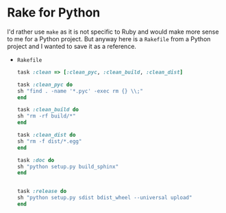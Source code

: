 # Rake for Python

I'd rather use `make` as it is not specific to Ruby and would make more sense to me for a Python project. But anyway here is a `Rakefile` from a Python project and I wanted to save it as a reference.

- `Rakefile`
    ```ruby
    task :clean => [:clean_pyc, :clean_build, :clean_dist]

    task :clean_pyc do
    sh "find . -name '*.pyc' -exec rm {} \\;"
    end

    task :clean_build do
    sh "rm -rf build/*"
    end

    task :clean_dist do
    sh "rm -f dist/*.egg"
    end

    task :doc do
    sh "python setup.py build_sphinx"
    end


    task :release do
    sh "python setup.py sdist bdist_wheel --universal upload"
    end
    ```
